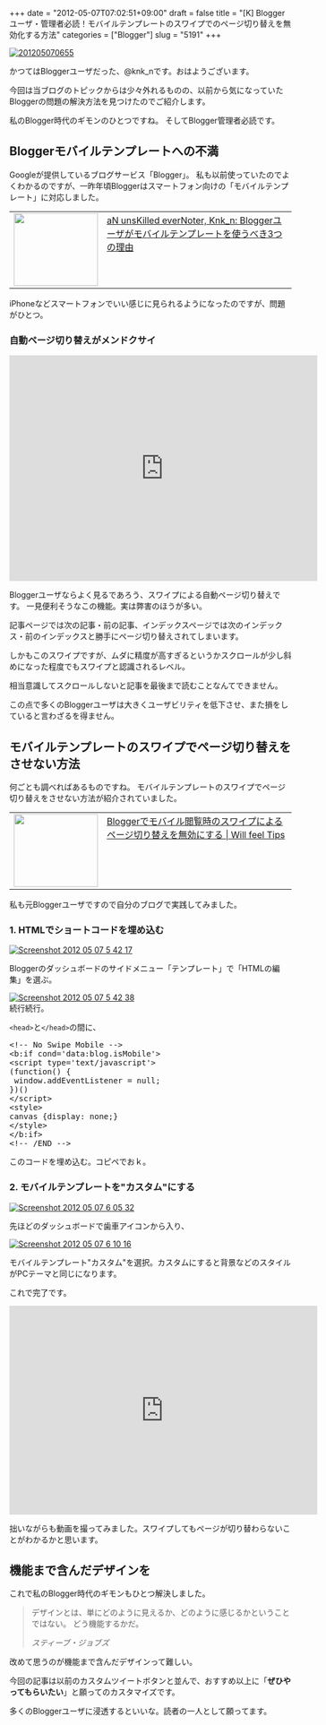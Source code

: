 +++
date = "2012-05-07T07:02:51+09:00"
draft = false
title = "[K] Bloggerユーザ・管理者必読！モバイルテンプレートのスワイプでのページ切り替えを無効化する方法"
categories = ["Blogger"]
slug = "5191"
+++

<div class="center"><a href="http://knk-n.com/images/2012/05/201205070655.jpg"><img src="http://knk-n.com/images/2012/05/201205070655.jpg" alt="201205070655" title="201205070655.jpg" border="0" width="" height="" /></a></div>

かつてはBloggerユーザだった、@knk_nです。おはようございます。

今回は当ブログのトピックからは少々外れるものの、以前から気になっていたBloggerの問題の解決方法を見つけたのでご紹介します。

私のBlogger時代のギモンのひとつですね。
そしてBlogger管理者必読です。<!--more--><h2>Bloggerモバイルテンプレートへの不満</h2>
Googleが提供しているブログサービス「Blogger」。
私も以前使っていたのでよくわかるのですが、一昨年頃Bloggerはスマートフォン向けの「モバイルテンプレート」に対応しました。

<table width="100%"><td valign="top" width="150"><a href="http://knknkenken.blogspot.jp/2011/04/blogger3.html" target="_blank"><img border="0" src="http://capture.heartrails.com/150x130/shadow?http://knknkenken.blogspot.jp/2011/04/blogger3.html" alt="" width="150" height="130" /></a></td><td valign="top"><a  href="http://knknkenken.blogspot.jp/2011/04/blogger3.html" target="_blank">aN unsKilled everNoter, Knk_n: Bloggerユーザがモバイルテンプレートを使うべき3つの理由</a><script type="text/javascript">var url = "http://knknkenken.blogspot.jp/2011/04/blogger3.html";</script><script src="http://api.b.st-hatena.com/entry.count?url=http://knknkenken.blogspot.jp/2011/04/blogger3.html&callback=hatebTxt"></script>
</td></table>

iPhoneなどスマートフォンでいい感じに見られるようになったのですが、問題がひとつ。

<h3>自動ページ切り替えがメンドクサイ</h3>
<div class="center"><object width="550" height="403"><param name="movie" value="http://www.youtube.com/v/UzmtxKC3Z3o?version=3&amp;hl=ja_JP"></param><param name="allowFullScreen" value="true"></param><param name="allowscriptaccess" value="always"></param><embed src="http://www.youtube.com/v/UzmtxKC3Z3o?version=3&amp;hl=ja_JP" type="application/x-shockwave-flash" width="550" height="403" allowscriptaccess="always" allowfullscreen="true"></embed></object></div>

Bloggerユーザならよく見るであろう、スワイプによる自動ページ切り替えです。
一見便利そうなこの機能。実は弊害のほうが多い。

記事ページでは次の記事・前の記事、インデックスページでは次のインデックス・前のインデックスと勝手にページ切り替えされてしまいます。

しかもこのスワイプですが、ムダに精度が高すぎるというかスクロールが少し斜めになった程度でもスワイプと認識されるレベル。

相当意識してスクロールしないと記事を最後まで読むことなんてできません。

この点で多くのBloggerユーザは大きくユーザビリティを低下させ、また損をしていると言わざるを得ません。

<h2>モバイルテンプレートのスワイプでページ切り替えをさせない方法</h2>
何ごとも調べればあるものですね。
モバイルテンプレートのスワイプでページ切り替えをさせない方法が紹介されていました。

<table width="100%"><td valign="top" width="150"><a href="http://ichitaso.blogspot.com/2012/02/blogger.html" target="_blank"><img border="0" src="http://capture.heartrails.com/150x130/shadow?http://ichitaso.blogspot.com/2012/02/blogger.html" alt="" width="150" height="130" /></a></td><td valign="top"><a  href="http://ichitaso.blogspot.com/2012/02/blogger.html" target="_blank">Bloggerでモバイル閲覧時のスワイプによるページ切り替えを無効にする | Will feel Tips</a><script type="text/javascript">var url = "http://ichitaso.blogspot.com/2012/02/blogger.html";</script><script src="http://api.b.st-hatena.com/entry.count?url=http://ichitaso.blogspot.com/2012/02/blogger.html&callback=hatebTxt"></script>
</td></table>

私も元Bloggerユーザですので自分のブログで実践してみました。

<h3>1. HTMLでショートコードを埋め込む</h3>

<div class="center"><a href="http://knk-n.com/images/2012/05/screenshot-2012-05-07-5.42.17.jpg"><img src="http://knk-n.com/images/2012/05/screenshot-2012-05-07-5.42.17.jpg" alt="Screenshot 2012 05 07 5 42 17" title="screenshot 2012-05-07 5.42.17.jpg" border="0" width="" height="" /></a></div>

Bloggerのダッシュボードのサイドメニュー「テンプレート」で「HTMLの編集」を選ぶ。

<div class="center"><a href="http://knk-n.com/images/2012/05/screenshot-2012-05-07-5.42.38.jpg"><img src="http://knk-n.com/images/2012/05/screenshot-2012-05-07-5.42.38.jpg" alt="Screenshot 2012 05 07 5 42 38" title="screenshot 2012-05-07 5.42.38.jpg" border="0" width="" height="" /></a></div>
続行続行。

<code>&lt;head&gt;</code>と<code>&lt;/head&gt;</code>の間に、

<pre>&lt;!-- No Swipe Mobile --&gt;
&lt;b:if cond=&#039;data:blog.isMobile&#039;&gt;
&lt;script type=&#039;text/javascript&#039;&gt;
(function() {
 window.addEventListener = null;
})()
&lt;/script&gt;
&lt;style&gt;
canvas {display: none;}
&lt;/style&gt;
&lt;/b:if&gt;
&lt;!-- /END --&gt;
</pre>

このコードを埋め込む。コピペでおｋ。

<h3>2. モバイルテンプレートを"カスタム"にする</h3>

<div class="center"><a href="http://knk-n.com/images/2012/05/screenshot-2012-05-07-6.05.32.jpg"><img src="http://knk-n.com/images/2012/05/screenshot-2012-05-07-6.05.32.jpg" alt="Screenshot 2012 05 07 6 05 32" title="screenshot 2012-05-07 6.05.32.jpg" border="0" width="" height="" /></a></div>

先ほどのダッシュボードで歯車アイコンから入り、

<div class="center"><a href="http://knk-n.com/images/2012/05/screenshot-2012-05-07-6.10.16.jpg"><img src="http://knk-n.com/images/2012/05/screenshot-2012-05-07-6.10.16.jpg" alt="Screenshot 2012 05 07 6 10 16" title="screenshot 2012-05-07 6.10.16.jpg" border="0" width="" height="" /></a></div>

モバイルテンプレート"カスタム"を選択。カスタムにすると背景などのスタイルがPCテーマと同じになります。

これで完了です。

<div class="center"><object width="550" height="373"><param name="movie" value="http://www.youtube.com/v/QIAR7c-mQA8?version=3&amp;hl=ja_JP"></param><param name="allowFullScreen" value="true"></param><param name="allowscriptaccess" value="always"></param><embed src="http://www.youtube.com/v/QIAR7c-mQA8?version=3&amp;hl=ja_JP" type="application/x-shockwave-flash" width="550" height="373" allowscriptaccess="always" allowfullscreen="true"></embed></object></div>

拙いながらも動画を撮ってみました。スワイプしてもページが切り替わらないことがわかるかと思います。

<h2>機能まで含んだデザインを</h2>
これで私のBlogger時代のギモンもひとつ解決しました。

<blockquote>
<p>デザインとは、単にどのように見えるか、どのように感じるかということではない。 どう機能するかだ。</p>
<cite>スティーブ・ジョブズ</cite>
</blockquote>

改めて思うのが機能まで含んだデザインって難しい。

今回の記事は以前のカスタムツイートボタンと並んで、おすすめ以上に「<strong>ぜひやってもらいたい</strong>」と願ってのカスタマイズです。

多くのBloggerユーザに浸透するといいな。読者の一人として願ってます。
